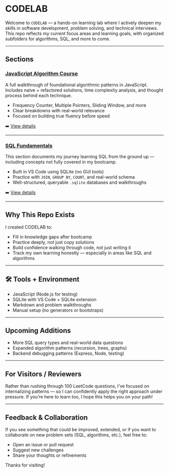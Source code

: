 # CODELAB

Welcome to `CODELAB` — a hands-on learning lab where I actively deepen my skills in software development, problem solving, and technical interviews. This repo reflects my current focus areas and learning goals, with organized subfolders for algorithms, SQL, and more to come.

---

## Sections

### [JavaScript Algorithm Course](./js-algorithm-course)

A full walkthrough of foundational algorithmic patterns in JavaScript.  
Includes naive + refactored solutions, time complexity analysis, and thought process behind each technique.

- Frequency Counter, Multiple Pointers, Sliding Window, and more
- Clear breakdowns with real-world relevance
- Focused on building true fluency before speed

➡️ [View details](./js-algorithm-course/README.md)

---

### [SQL Fundamentals](./sql-fundamentals)

This section documents my journey learning SQL from the ground up — including concepts not fully covered in my bootcamp.

- Built in VS Code using SQLite (no GUI tools)
- Practice with `JOIN`, `GROUP BY`, `COUNT`, and real-world schema
- Well-structured, queryable `.sqlite` databases and walkthroughs

➡️ [View details](./sql-fundamentals/README.md)

---

## Why This Repo Exists

I created CODELAB to:

- Fill in knowledge gaps after bootcamp
- Practice deeply, not just copy solutions
- Build confidence walking through code, not just writing it
- Track my own learning honestly — especially in areas like SQL and algorithms

---

## 🛠 Tools + Environment

- JavaScript (Node.js for testing)
- SQLite with VS Code + SQLite extension
- Markdown and problem walkthroughs
- Manual setup (no generators or bootstraps)

---

## Upcoming Additions

- More SQL query types and real-world data questions
- Expanded algorithm patterns (recursion, trees, graphs)
- Backend debugging patterns (Express, Node, testing)

---

## For Visitors / Reviewers

Rather than rushing through 100 LeetCode questions, I’ve focused on internalizing patterns — so I can confidently apply the right approach under pressure.
If you’re here to learn too, I hope this helps you on your path!

---

## Feedback & Collaboration

If you see something that could be improved, extended, or if you want to collaborate on new problem sets (SQL, algorithms, etc.), feel free to:

- Open an issue or pull request
- Suggest new challenges
- Share your thoughts or refinements

Thanks for visiting!
